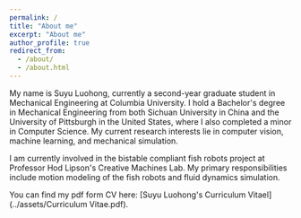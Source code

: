 ```yaml
---
permalink: /
title: "About me"
excerpt: "About me"
author_profile: true
redirect_from: 
  - /about/
  - /about.html
---
```


My name is Suyu Luohong, currently a second-year graduate student in Mechanical Engineering at Columbia University. I hold a Bachelor's degree in Mechanical Engineering from both Sichuan University in China and the University of Pittsburgh in the United States, where I also completed a minor in Computer Science. My current research interests lie in computer vision, machine learning, and mechanical simulation.

I am currently involved in the bistable compliant fish robots project at Professor Hod Lipson's Creative Machines Lab. My primary responsibilities include motion modeling of the fish robots and fluid dynamics simulation.

You can find my pdf form CV here: [Suyu Luohong's Curriculum Vitael](../assets/Curriculum Vitae.pdf).
